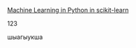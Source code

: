[Machine Learning in Python in scikit-learn](https://scikit-learn.org/stable/index.html)

123

шыагыукша
